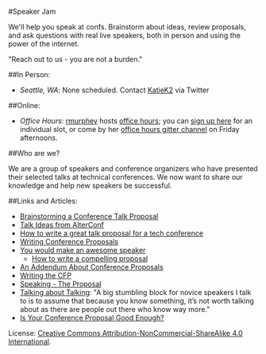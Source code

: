 #Speaker Jam

We'll help you speak at confs. Brainstorm about ideas, review proposals, and ask questions with real live speakers, both in person and using the power of the internet. 

"Reach out to us - you are not a burden."

##In Person:

* *Seattle, WA*: None scheduled. Contact [KatieK2](https://twitter.com/katiek2) via Twitter

##Online:

* *Office Hours*: [rmurphey](https://twitter.com/rmurphey) hosts [office
  hours](http://rmurphey.com/blog/2015/01/11/office-hours/); you can
  [sign up here](https://calendly.com/rmurphey/office-hours/02-02-2015) for an
  individual slot, or come by her [office hours gitter
  channel](https://gitter.im/rmurphey/office-hours) on Friday afternoons.

##Who are we?

We are a group of speakers and conference organizers who have presented their selected talks at technical conferences. We now want to share our knowledge and help new speakers be successful.

##Links and Articles:

* [Brainstorming a Conference Talk Proposal](http://www.devchix.com/2012/08/28/brainstorming-a-conference-talk-proposal/)
* [Talk Ideas from AlterConf](http://www.alterconf.com/talk-wishlist)
* [How to write a great talk proposal for a tech conference](http://2014.cssconf.eu/news/how-to-write-a-great-talk-proposal-for-a-tech)
* [Writing Conference Proposals](http://rmurphey.com/blog/2015/01/26/writing-conference-proposals/)
* [You would make an awesome speaker](http://weareallaweso.me/)
    * [How to write a compelling proposal](http://weareallaweso.me/for_speakers/how-to-write-a-compelling-proposal.html)
* [An Addendum About Conference Proposals](http://www.voodootikigod.com/an-addendum-about-conference-proposals/)
* [Writing the CFP](http://speaking.io/plan/writing-a-cfp/)
* [Speaking - The Proposal](http://www.pewpewlaser.com/blogs/615)
* [Talking about Talking](http://www.sicpers.info/2013/02/talking-about-talking/): "A big stumbling block for novice speakers I talk to is to assume that because you know something, it’s not worth talking about as there are people out there who know way more."
* [Is Your Conference Proposal Good Enough?](http://rckbt.me/2014/01/conference-proposals/)

License: [Creative Commons Attribution-NonCommercial-ShareAlike 4.0 International](LICENSE.html).
